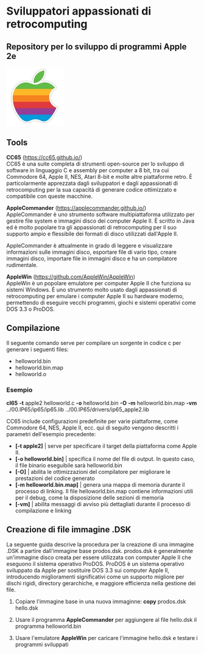 
# Sviluppatori appassionati di retrocomputing 

## Repository per lo sviluppo di programmi Apple 2e 

![logo](/00.ASSETS/images/apple-ii_logo.jpg)

## Tools

<b>CC65</b> (https://cc65.github.io/)<br>
CC65 è una suite completa di strumenti open-source per lo sviluppo di software in linguaggio C e assembly per computer a 8 bit, tra cui Commodore 64, Apple II, NES, Atari 8-bit e molte altre piattaforme retro. È particolarmente apprezzata dagli sviluppatori e dagli appassionati di retrocomputing per la sua capacità di generare codice ottimizzato e compatibile con queste macchine.

<b>AppleCommander</b> (https://applecommander.github.io/)<br>
AppleCommander è uno strumento software multipiattaforma utilizzato per gestire file system e immagini disco dei computer Apple II. È scritto in Java ed è molto popolare tra gli appassionati di retrocomputing per il suo supporto ampio e flessibile dei formati di disco utilizzati dall'Apple II. 

AppleCommander è attualmente in grado di leggere e visualizzare informazioni sulle immagini disco, esportare file di vario tipo, creare immagini disco, importare file in immagini disco e ha un compilatore rudimentale.

<b>AppleWin</b> (https://github.com/AppleWin/AppleWin)<br>
AppleWin è un popolare emulatore per computer Apple II che funziona su sistemi Windows. È uno strumento molto usato dagli appassionati di retrocomputing per emulare i computer Apple II su hardware moderno, permettendo di eseguire vecchi programmi, giochi e sistemi operativi come DOS 3.3 o ProDOS.

## Compilazione

Il seguente comando serve per compilare un sorgente in codice c per generare i seguenti files:

 - helloworld.bin
 - helloworld.bin.map
 - helloworld.o

### Esempio
<b>cl65</b> <b>-t</b> apple2 helloworld.c <b>-o</b> helloworld.bin <b>-O</b>  <b>-m</b> helloworld.bin.map <b>-vm</b> ../00.IP65/ip65/ip65.lib ../00.IP65/drivers/ip65_apple2.lib

CC65 include configurazioni predefinite per varie piattaforme, come Commodore 64, NES, Apple II, ecc. qui di seguito vengono descritti i parametri dell'esempio precedente:

- <b>[-t apple2]</b> | serve per specificare il target della piattaforma come Apple II.
- <b>[-o helloworld.bin]</b>  | specifica il nome del file di output. In questo caso, il file binario eseguibile sarà helloworld.bin
- <b>[-O]</b>  | abilita le ottimizzazioni del compilatore per migliorare le prestazioni del codice generato
- <b>[-m helloworld.bin.map]</b>  | genera una mappa di memoria durante il processo di linking. Il file helloworld.bin.map contiene informazioni utili per il debug, come la disposizione delle sezioni di memoria
- <b>[-vm]</b>  | abilita messaggi di avviso più dettagliati durante il processo di compilazione e linking


## Creazione di file immagine .DSK
La seguente guida descrive la procedura per la creazione di una immagine .DSK a partire dall'immagine base prodos.dsk. prodos.dsk è generalmente un'immagine disco creata per essere utilizzata con computer Apple II che eseguono il sistema operativo ProDOS. ProDOS è un sistema operativo sviluppato da Apple per sostituire DOS 3.3 sui computer Apple II, introducendo miglioramenti significativi come un supporto migliore per dischi rigidi, directory gerarchiche, e maggiore efficienza nella gestione dei file.

1) Copiare l'immagine base in una nuova immaginne: <b>copy</b> prodos.dsk hello.dsk

2) Usare il programma <b>AppleCommander</b> per aggiungere al file hello.dsk il programma helloworld.bin

3) Usare l'emulatore <b>AppleWin</b> per caricare l'immagine hello.dsk e testare i programmi sviluppati
